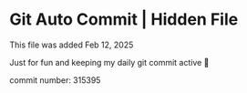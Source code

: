 # Git Auto Commit | Hidden File

This file was added Feb 12, 2025

Just for fun and keeping my daily git commit active 🤪

commit number: 315395
